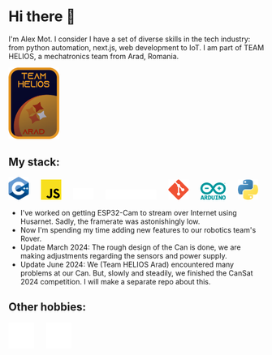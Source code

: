 # Hi there :wave:

I'm Alex Mot. I consider I have a set of diverse skills in the tech industry: from python automation, next.js, web development to IoT. I am part of TEAM HELIOS, a mechatronics team from Arad, Romania.

<img src="./icons/team%20helios.png" alt="Robotics Team Icon" style="width: 100px">


## My stack: 
<img src="./icons/c-plus-plus-programming-language-icon.svg" alt="C++ Icon" style="width: 40px" />&nbsp;&nbsp;&nbsp;&nbsp;&nbsp;&nbsp;<img src="./icons/javascript-programming-language-icon.svg" alt="Javascript Icon" style="width: 40px" />&nbsp;&nbsp;&nbsp;&nbsp;&nbsp;&nbsp;<img src="./icons/express-js-icon.svg" alt="ExpressJS Icon" style="width: 40px" />&nbsp;&nbsp;&nbsp;&nbsp;&nbsp;&nbsp;<img src="./icons/nextjs-icon.svg" alt="NextJS Icon" style="width: 100px" />&nbsp;&nbsp;&nbsp;&nbsp;&nbsp;&nbsp;<img src="./icons/git-icon.svg" alt="Git Icon" style="width: 40px" />&nbsp;&nbsp;&nbsp;&nbsp;&nbsp;&nbsp;<img src="./icons/arduino-icon.svg" alt="Arduino Icon" style="width: 50px" />&nbsp;&nbsp;&nbsp;&nbsp;&nbsp;&nbsp;<img src="./icons/python-icon.svg" alt="Python Icon" style="width: 40px" />

- I've worked on getting ESP32-Cam to stream over Internet using Husarnet. Sadly, the framerate was astonishingly low.
- Now I'm spending my time adding new features to our robotics team's Rover.
- Update March 2024: The rough design of the Can is done, we are making adjustments regarding the sensors and power supply. 
- Update June 2024: We (Team HELIOS Arad) encountered many problems at our Can. But, slowly and steadily, we finished the CanSat 2024 competition. I will make a separate repo about this.
  
## Other hobbies:

<img src="./icons/keyboard-piano-icon.svg" alt="Keyboard Icon" style="width: 50px"/>&nbsp;&nbsp;&nbsp;&nbsp;&nbsp;&nbsp;<img src="./icons/iot-icon.svg" alt="IOT Icon" style="width: 50px"/>

<!---
alexandrumot/alexandrumot is a ✨ special ✨ repository because its `README.md` (this file) appears on your GitHub profile.
You can click the Preview link to take a look at your changes.
--->
